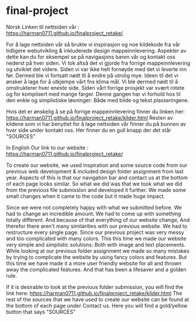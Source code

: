 # final-project
Norsk
Linken til nettsiden vår : https://harman0711.github.io/finalproject_retake/

For å lage nettsiden vår så brukte vi inspirasjon og noe kildekode fra vår tidligere webutvikling & inkluderede design mappeinnlevering. Aspekter av dette kan du 
for eksempel  se på navigasjons baren vår og kontakt oss nederst på hver siden. Vi tok altså det vi gjorde fra forrige mappeinnlevering og utviklet det videre. 
Siden vi var ikke helt fornøyde med det vi leverte inn før. Dermed ble vi fortsatt nødt til å endre på utrolig mye. Ideen til det vi ønsker å lage for å utkjempe 
vårt fns klima mål. Vi ble dermed nødt til å omstrukterer hver eneste side. Siden vårt forrige prosjekt var svært rotete og for komplisert med mange farger. Denne 
gangen har vi forhold hos til den enkle og simplistiske løsninger: Både med bilde og tekst plasseringene.     

Hvis det er ønskelig å se på forrige mappeinnlevering finner du linken her: https://harman0711.github.io/finalproject_retake/kilder.html
Resten av kildene som vi har benyttet for å lage nettsiden vår finner du på bunnen av hver side under kontakt oss. Her finner du en gull knapp der det står "SOURCES"


In English 
Our link to our website : https://harman0711.github.io/finalproject_retake/

To create our website, we used inspiration and some source code from our previous web development & included design folder assignment from last year. Aspects of this is that our navigation bar and contact us at the bottom of each page looks similar. So what we did was that we took what we did from the previous file submission and developed it further. We made some small changes when it came to the code but it made huge impact. 

Since we were not completely happy with what we submitted before. We had to change an incredible amount. We had to come up with something totally different. And because of that everything of our website change, And therefor there aren't many similarities with our previous website. We had to restructure every single page. Since our previous project was very messy and too complicated with many colors. This
this time we made our website very simple and simplistic solutions: Both with image and text placements. While looking at our previous folder assignment we made so many mistakes by trying to complicate the website by using fancy colors and features. But this time we have made it a more user friendly website for all and thrown away the complicated features. And that has been a lifesaver and a golden rule. 

If it is desirable to look at the previous folder submission, you will find the link here: https://harman0711.github.io/finalproject_retake/kilder.html
The rest of the sources that we have used to create our website can be found at the bottom of each page under Contact us. Here you will find a gold/yellow button that says "SOURCES"
